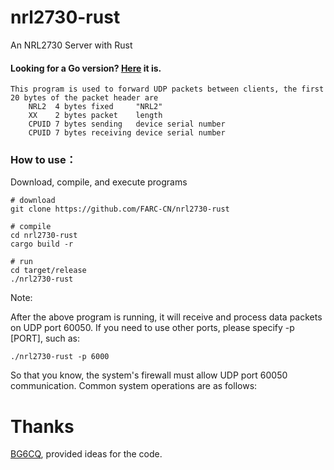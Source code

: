 # nrl2730-rust

An NRL2730 Server with Rust

#### Looking for a Go version? [Here](https://github.com/FARC-CN/nrl2730-go) it is.

```
This program is used to forward UDP packets between clients, the first 20 bytes of the packet header are
    NRL2  4 bytes fixed     "NRL2"
    XX    2 bytes packet    length
    CPUID 7 bytes sending   device serial number
    CPUID 7 bytes receiving device serial number
```

### How to use：

Download, compile, and execute programs

```
# download
git clone https://github.com/FARC-CN/nrl2730-rust

# compile
cd nrl2730-rust
cargo build -r

# run
cd target/release
./nrl2730-rust
```
Note:

After the above program is running, it will receive and process data packets on UDP port 60050. If you need to use other ports, please specify -p [PORT], such as:

```
./nrl2730-rust -p 6000
```

So that you know, the system's firewall must allow UDP port 60050 communication. Common system operations are as follows:

# Thanks
[BG6CQ](https://github.com/bg6cq), provided ideas for the code.

